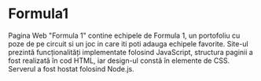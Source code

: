# Formula1

Pagina Web "Formula 1" contine echipele de Formula 1, un portofoliu cu poze de pe circuit si un joc in care iti poti adauga echipele favorite. Site-ul prezintă funcționalități implementate folosind JavaScript, structura paginii a fost realizată în cod HTML, iar design-ul constă în elemente de CSS. Serverul a fost hostat folosind Node.js.
